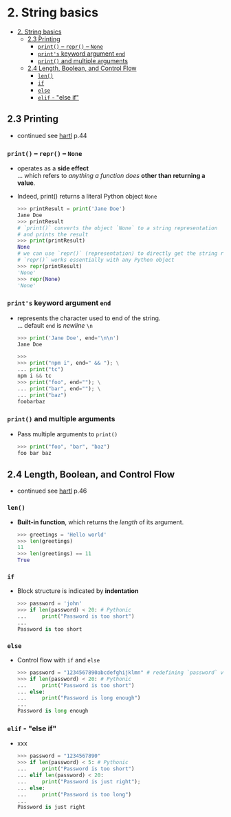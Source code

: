 # 2. String basics

- [2. String basics](#2-string-basics)
  - [2.3 Printing](#23-printing)
    - [`print()` – `repr()` – `None`](#print--repr--none)
    - [`print's` keyword argument `end`](#prints-keyword-argument-end)
    - [`print()` and multiple arguments](#print-and-multiple-arguments)
  - [2.4 Length, Boolean, and Control Flow](#24-length-boolean-and-control-flow)
    - [`len()`](#len)
    - [`if`](#if)
    - [`else`](#else)
    - [`elif` - "else if"](#elif---else-if)

## 2.3 Printing

- continued see [hartl](../README.md#hartl) p.44

### `print()` – `repr()` – `None`

- operates as a **side effect**  
  … which refers to *anything a function does* **other than returning a value**.

- Indeed, print() returns a literal Python object `None`
  
  ``` Python
  >>> printResult = print('Jane Doe')
  Jane Doe
  >>> printResult
  # `print()` converts the object `None` to a string representation
  # and prints the result
  >>> print(printResult)
  None
  # we can use `repr()` (representation) to directly get the string representation
  # `repr()` works essentially with any Python object
  >>> repr(printResult)
  'None'
  >>> repr(None)
  'None'
  ```

### `print's` keyword argument `end`

- represents the character used to end of the string.  
  … default `end` is *newline* `\n`

  ``` Python
  >>> print('Jane Doe', end='\n\n')
  Jane Doe

  >>>
  >>> print("npm i", end=" && "); \
  ... print("tc")
  npm i && tc
  >>> print("foo", end=""); \
  ... print("bar", end=""); \
  ... print("baz")
  foobarbaz
  ```

### `print()` and multiple arguments

- Pass multiple arguments to `print()`
  
  ``` Python
  >>> print("foo", "bar", "baz")
  foo bar baz
  ```

## 2.4 Length, Boolean, and Control Flow

- continued see [hartl](../README.md#hartl) p.46

### `len()`

- **Built-in function**, which returns the *length* of its argument.

  ``` Python
  >>> greetings = 'Hello world'
  >>> len(greetings)
  11
  >>> len(greetings) == 11
  True
  ```

### `if`

- Block structure is indicated by **indentation**

  ``` Python
  >>> password = 'john'
  >>> if len(password) < 20: # Pythonic
  ...     print("Password is too short")
  ...     
  Password is too short
  ```

### `else`

- Control flow with `if` and `else`

  ``` Python
  >>> password = "1234567890abcdefghijklmn" # redefining `password` variable
  >>> if len(password) < 20: # Pythonic                                                                                                                                                                                            
  ...     print("Password is too short")
  ... else:
  ...     print("Password is long enough")
  ... 
  Password is long enough
  ```

### `elif` - "else if"

- xxx

  ``` Python
  >>> password = "1234567890"
  >>> if len(password) < 5: # Pythonic
  ...     print("Password is too short")
  ... elif len(password) < 20:
  ...     print("Password is just right");
  ... else:
  ...     print("Password is too long")
  ...     
  Password is just right
  ```
